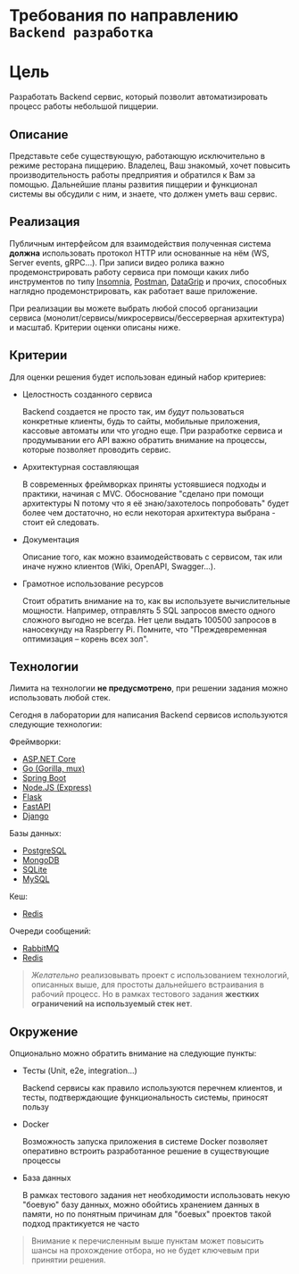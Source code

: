 # Требования по направлению `Backend разработка`

# Цель
Разработать Backend сервис, который позволит автоматизировать процесс работы небольшой пиццерии.

## Описание
Представьте себе существующую, работающую исключительно в режиме ресторана пиццерию. Владелец, Ваш знакомый, хочет повысить производительность работы предприятия и обратился к Вам за помощью. Дальнейшие планы развития пиццерии и функционал системы вы обсудили с ним, и знаете, что должен уметь ваш сервис.

## Реализация
Публичным интерфейсом для взаимодействия полученная система **должна** использовать протокол HTTP или основанные на нём (WS, Server events, gRPC...). При записи видео ролика важно продемонстрировать работу сервиса при помощи каких либо инструментов по типу [Insomnia](https://insomnia.rest/), [Postman](https://www.postman.com/), [DataGrip](https://www.jetbrains.com/datagrip/) и прочих, способных наглядно продемонстрировать, как работает ваше приложение.

При реализации вы можете выбрать любой способ организации сервиса (монолит/сервисы/микросервисы/беcсерверная архитектура) и масштаб. Критерии оценки описаны ниже.

## Критерии

Для оценки решения будет использован единый набор критериев:
- Целостность созданного сервиса

    Backend создается не просто так, им *будут* пользоваться конкретные клиенты, будь то сайты, мобильные приложения, кассовые автоматы или что угодно еще. При разработке сервиса и продумывании его API важно обратить внимание на процессы, которые позволяет проводить сервис.
- Архитектурная составляющая

    В современных фреймворках приняты устоявшиеся подходы и практики, начиная с MVC. Обоснование "сделано при помощи архитектуры N потому что я её знаю/захотелось попробовать" будет более чем достаточно, но если некоторая архитектура выбрана - стоит ей следовать.
- Документация

    Описание того, как можно взаимодействовать с сервисом, так или иначе нужно клиентов (Wiki, OpenAPI, Swagger...).
- Грамотное использование ресурсов

    Стоит обратить внимание на то, как вы используете вычислительные мощности. Например, отправлять 5 SQL запросов вместо одного сложного выгодно не всегда.
    Нет цели выдать 100500 запросов в наносекунду на Raspberry Pi. Помните, что "Преждевременная оптимизация – корень всех зол".

## Технологии

Лимита на технологии **не предусмотрено**, при решении задания можно использовать любой стек.

Сегодня в лаборатории для написания Backend сервисов используются следующие технологии:

Фреймворки:
- [ASP.NET Core](https://dotnet.microsoft.com/learn/aspnet/what-is-aspnet-core)
- [Go (Gorilla, mux)](https://github.com/gorilla/mux)
- [Spring Boot](https://spring.io/projects/spring-boot)
- [Node.JS (Express)](https://nodejs.org/en/)
- [Flask](https://flask.palletsprojects.com/)
- [FastAPI](https://fastapi.tiangolo.com/)
- [Django](https://www.djangoproject.com/)

Базы данных:
- [PostgreSQL](https://www.postgresql.org/)
- [MongoDB](https://www.mongodb.com/)
- [SQLite](https://www.sqlite.org/index.html)
- [MySQL](https://www.mysql.com/)

Кеш:
- [Redis](https://redis.io/)

Очереди сообщений:
- [RabbitMQ](https://www.rabbitmq.com/)
- [Redis](https://redis.io/)

> _Желательно_ реализовывать проект с использованием технологий, описанных выше, для простоты дальнейшего встраивания в рабочий процесс. Но в рамках тестового задания **жестких ограничений на используемый стек нет**.

## Окружение

Опционально можно обратить внимание на следующие пункты:
- Тесты (Unit, e2e, integration...)

    Backend сервисы как правило используются перечнем клиентов, и тесты, подтверждающие функциональность системы, приносят пользу
- Docker

    Возможность запуска приложения в системе Docker позволяет оперативно встроить разработанное решение в существующие процессы
- База данных

    В рамках тестового задания нет необходимости использовать некую "боевую" базу данных, можно обойтись хранением данных в памяти, но по понятным причинам для "боевых" проектов такой подход практикуется не часто

> Внимание к перечисленным выше пунктам может повысить шансы на прохождение отбора, но не будет ключевым при принятии решения.

